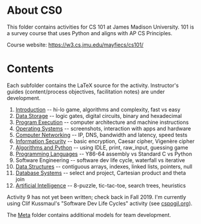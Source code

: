 # About CS0

This folder contains activities for CS 101 at James Madison University.
101 is a survey course that uses Python and aligns with AP CS Principles.

Course website: https://w3.cs.jmu.edu/mayfiecs/cs101/

# Contents

Each subfolder contains the LaTeX source for the activity.
Instructor's guides (content/process objectives, facilitation notes) are under development.

1. [Introduction](Act01) -- hi-lo game, algorithms and complexity, fast vs easy
2. [Data Storage](Act02) -- logic gates, digital circuits, binary and hexadecimal
3. [Program Execution](Act03) -- computer architecture and machine instructions
4. [Operating Systems](Act04) -- screenshots, interaction with apps and hardware
5. [Computer Networking](Act05) -- IP, DNS, bandwidth and latency, speed tests
6. [Information Security](Act06) -- basic encryption, Caesar cipher, Vigenère cipher
7. [Algorithms and Python](Act07) -- using IDLE, print, raw_input, guessing game
8. [Programming Languages](Act08) -- Y86-64 assembly vs Standard C vs Python
9. Software Engineering -- software dev life cycle, waterfall vs iterative
10. [Data Structures](Act10) -- contiguous arrays, indexes, linked lists, pointers, null
11. [Database Systems](Act11) -- select and project, Cartesian product and theta join
12. [Artificial Intelligence](Act12) -- 8-puzzle, tic-tac-toe, search trees, heuristics

Activity 9 has not yet been written; check back in Fall 2019.
I'm currently using Clif Kussmaul's "Software Dev Life Cycles" activity (see [cspogil.org](http://cspogil.org/Software%20Engineering)).

The [Meta](Meta) folder contains additional models for team development.
